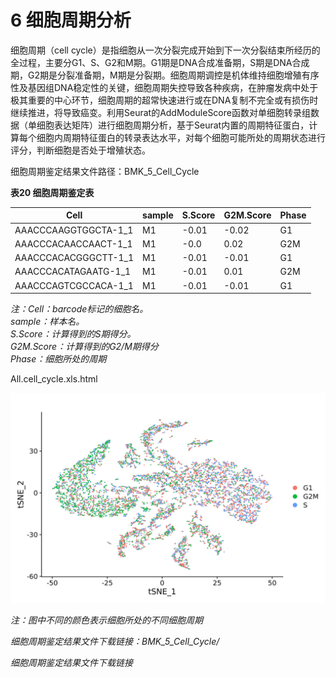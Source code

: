 # 6 细胞周期分析

细胞周期（cell cycle）是指细胞从一次分裂完成开始到下一次分裂结束所经历的全过程，主要分G1、S、G2和M期。G1期是DNA合成准备期，S期是DNA合成期，G2期是分裂准备期，M期是分裂期。细胞周期调控是机体维持细胞增殖有序性及基因组DNA稳定性的关键，细胞周期失控导致各种疾病，在肿瘤发病中处于极其重要的中心环节，细胞周期的超常快速进行或在DNA复制不完全或有损伤时继续推进，将导致癌变。利用Seurat的AddModuleScore函数对单细胞转录组数据（单细胞表达矩阵）进行细胞周期分析，基于Seurat内置的周期特征蛋白，计算每个细胞内周期特征蛋白的转录表达水平，对每个细胞可能所处的周期状态进行评分，判断细胞是否处于增殖状态。

细胞周期鉴定结果文件路径：BMK\_5\_Cell\_Cycle

**表20 细胞周期鉴定表**

| Cell                  | sample | S.Score | G2M.Score | Phase |
| --------------------- | ------ | ------- | --------- | ----- |
| AAACCCAAGGTGGCTA-1\_1 | M1     | -0.01   | -0.02     | G1    |
| AAACCCACAACCAACT-1\_1 | M1     | -0.0    | 0.02      | G2M   |
| AAACCCACACGGGCTT-1\_1 | M1     | -0.01   | -0.01     | G1    |
| AAACCCACATAGAATG-1\_1 | M1     | -0.01   | 0.01      | G2M   |
| AAACCCAGTCGCCACA-1\_1 | M1     | -0.01   | -0.01     | G1    |

_注：Cell：barcode标记的细胞名。_\
_sample：样本名。_\
_S.Score：计算得到的S期得分。_\
_G2M.Score：计算得到的G2/M期得分_\
_Phase：细胞所处的周期_

All.cell\_cycle.xls.html

![图46 细胞周期TNSE/UMAP图](<../../../.gitbook/assets/image (6).png>)

_注：图中不同的颜色表示细胞所处的不同细胞周期_

_细胞周期鉴定结果文件下载链接：BMK\_5\_Cell\_Cycle/_

_细胞周期鉴定结果文件下载链接_
